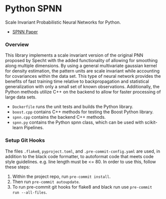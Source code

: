 # Python SPNN
Scale Invariant Probabilistic Neural Networks for Python.

- [SPNN Paper](https://repositories.lib.utexas.edu/items/b1818ab2-c2a8-4473-be41-a4f8c0031db1)

### Overview

This library implements a scale invariant version of the original PNN proposed 
by Specht with the added functionality of allowing for smoothing along multiple
dimensions. By using a general multivariate gaussian kernel for density
estimation, the pattern units are scale invariant while accounting for
covariances within the data set. This type of neural network provides the
benefits of fast training time relative to backpropagation and statistical
generalization with only a small set of known observations. Additionally, the
Python methods utilize C++ on the backend to allow for faster processing of
large data sets.

- `Dockerfile` runs the unit tests and builds the Python library.
- `boost.cpp` contains C++ methods for testing the Boost Python library.
- `spnn.cpp` contains the backend C++ methods.
- `spnn.py` contains the Python spnn class, which can be used with scikit-learn
Pipelines.

### Setup Git Hooks
The files `.flake8`, `pyproject.toml`, and `.pre-commit-config.yaml` are used, 
in addition to the black code formatter, to autoformat code that meets code
style guidelines. e.g. line length must be <= 80. In order to use this, follow 
these steps:

1. Within the project repo, run `pre-commit install`.
2. Then run `pre-commit autoupdate`.
3. To run pre-commit git hooks for flake8 and black run use 
`pre-commit run --all-files`.